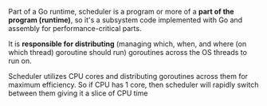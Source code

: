 Part of a Go runtime, scheduler is a program or more of a **part of the program (runtime)**, so it's a subsystem code implemented with Go and assembly for performance-critical parts.

It is **responsible for distributing** (managing which, when, and where (on which thread) goroutine should run) goroutines across the OS threads to run on.

Scheduler utilizes CPU cores and distributing goroutines across them for maximum efficiency.
So if CPU has 1 core, then scheduler will rapidly switch between them giving it a slice of CPU time
